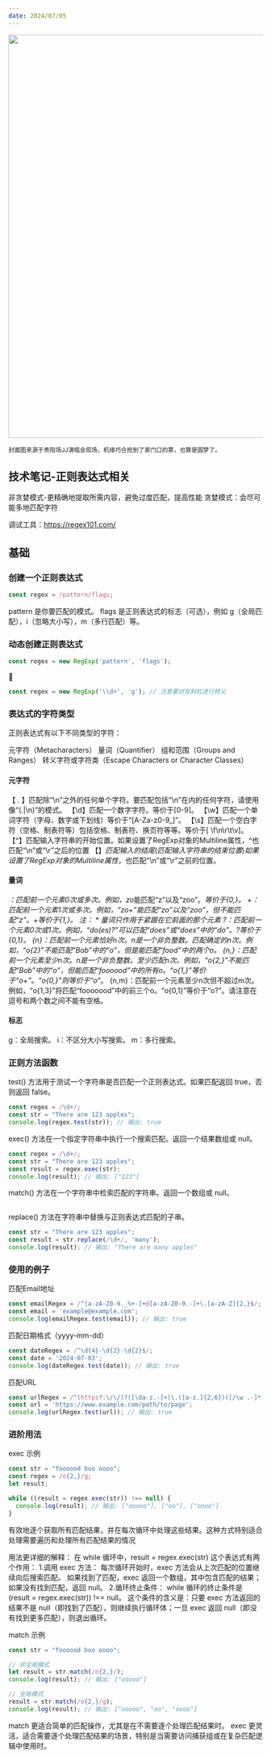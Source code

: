 ```yaml
---
date: 2024/07/05
---
```


<img src="https://i.ibb.co/jgQfs26/87acbfcabe152f88d10ed5bf7aba639b.jpg" width="800" />

<small>封面图来源于贵阳场JJ演唱会现场，机缘巧合抢到了家门口的票，也算是圆梦了。</small>

## 技术笔记-正则表达式相关

非贪婪模式-更精确地提取所需内容，避免过度匹配，提高性能
贪婪模式：会尽可能多地匹配字符

调试工具：https://regex101.com/

## 基础
### 创建一个正则表达式
```javascript
const regex = /pattern/flags;
```
pattern 是你要匹配的模式。
flags 是正则表达式的标志（可选），例如 g（全局匹配），i（忽略大小写），m（多行匹配）等。

### 动态创建正则表达式
```javascript
const regex = new RegExp('pattern', 'flags');
```
🌰
```javascript
const regex = new RegExp('\\d+', 'g'); // 注意要对反斜杠进行转义
```

### 表达式的字符类型
正则表达式有以下不同类型的字符：

元字符（Metacharacters）
量词（Quantifier）
组和范围（Groups and Ranges）
转义字符或字符类（Escape Characters or Character Classes）

#### 元字符
【 . 】匹配除“\n”之外的任何单个字符。要匹配包括“\n”在内的任何字符，请使用像“(.|\n)”的模式。
【\d】匹配一个数字字符。等价于[0-9]。
【\w】匹配一个单词字符（字母、数字或下划线）等价于“[A-Za-z0-9_]”。
【\s】匹配一个空白字符（空格、制表符等）包括空格、制表符、换页符等等。等价于[ \f\n\r\t\v]。
【^】匹配输入字符串的开始位置。如果设置了RegExp对象的Multiline属性，^也匹配“\n”或“\r”之后的位置
【$】匹配输入的结尾(匹配输入字符串的结束位置) 如果设置了RegExp对象的Multiline属性，$也匹配“\n”或“\r”之前的位置。

#### 量词
*：匹配前一个元素0次或多次。例如，zo*能匹配“z”以及“zoo”。*等价于{0,}。
+：匹配前一个元素1次或多次。例如，“zo+”能匹配“zo”以及“zoo”，但不能匹配“z”。+等价于{1,}。
注： * 量词只作用于紧跟在它前面的那个元素
?：匹配前一个元素0次或1次。例如，“do(es)?”可以匹配“does”或“does”中的“do”。?等价于{0,1}。
{n}：匹配前一个元素恰好n次。n是一个非负整数。匹配确定的n次。例如，“o{2}”不能匹配“Bob”中的“o”，但是能匹配“food”中的两个o。
{n,}：匹配前一个元素至少n次。n是一个非负整数。至少匹配n次。例如，“o{2,}”不能匹配“Bob”中的“o”，但能匹配“foooood”中的所有o。“o{1,}”等价于“o+”。“o{0,}”则等价于“o*”。
{n,m}：匹配前一个元素至少n次但不超过m次。例如，“o{1,3}”将匹配“fooooood”中的前三个o。“o{0,1}”等价于“o?”。请注意在逗号和两个数之间不能有空格。

#### 标志
g：全局搜索。
i：不区分大小写搜索。
m：多行搜索。

### 正则方法函数
test() 方法用于测试一个字符串是否匹配一个正则表达式。如果匹配返回 true，否则返回 false。
```javascript
const regex = /\d+/;
const str = "There are 123 apples";
console.log(regex.test(str)); // 输出: true
```

exec() 方法在一个指定字符串中执行一个搜索匹配。返回一个结果数组或 null。
```javascript
const regex = /\d+/;
const str = "There are 123 apples";
const result = regex.exec(str);
console.log(result); // 输出: ["123"]
```

match() 方法在一个字符串中检索匹配的字符串。返回一个数组或 null。
```javascript
```

replace() 方法在字符串中替换与正则表达式匹配的子串。
```javascript
const str = "There are 123 apples";
const result = str.replace(/\d+/, 'many');
console.log(result); // 输出: "There are many apples"
```

### 使用的例子
匹配Email地址
```javascript
const emailRegex = /^[a-zA-Z0-9._%+-]+@[a-zA-Z0-9.-]+\.[a-zA-Z]{2,}$/;
const email = 'example@example.com';
console.log(emailRegex.test(email)); // 输出: true
```

匹配日期格式（yyyy-mm-dd）
```javascript
const dateRegex = /^\d{4}-\d{2}-\d{2}$/;
const date = '2024-07-03';
console.log(dateRegex.test(date)); // 输出: true
```

匹配URL
```javascript
const urlRegex = /^(https?:\/\/)?([\da-z.-]+)\.([a-z.]{2,6})([/\w .-]*)*\/?$/;
const url = 'https://www.example.com/path/to/page';
console.log(urlRegex.test(url)); // 输出: true
```

### 进阶用法
exec 示例
```javascript
const str = "foooood boo oooo";
const regex = /o{2,}/g;
let result;

while ((result = regex.exec(str)) !== null) {
  console.log(result); // 输出: ["ooooo"], ["oo"], ["oooo"]
}
```
有效地逐个获取所有匹配结果，并在每次循环中处理这些结果。这种方式特别适合处理需要遍历和处理所有匹配结果的情况

用法更详细的解释：
在 while 循环中，result = regex.exec(str) 这个表达式有两个作用：
1.调用 exec 方法：
每次循环开始时，exec 方法会从上次匹配的位置继续向后搜索匹配。
如果找到了匹配，exec 返回一个数组，其中包含匹配的结果；如果没有找到匹配，返回 null。
2.循环终止条件：
while 循环的终止条件是 (result = regex.exec(str)) !== null。
这个条件的含义是：只要 exec 方法返回的结果不是 null（即找到了匹配），则继续执行循环体；一旦 exec 返回 null（即没有找到更多匹配），则退出循环。

match 示例
```javascript
const str = "foooood boo oooo";

// 非全局模式
let result = str.match(/o{2,}/);
console.log(result); // 输出: ["ooooo"]

// 全局模式
result = str.match(/o{2,}/g);
console.log(result); // 输出: ["ooooo", "oo", "oooo"]
```
match 更适合简单的匹配操作，尤其是在不需要逐个处理匹配结果时。
exec 更灵活，适合需要逐个处理匹配结果的场景，特别是当需要访问捕获组或在复杂匹配逻辑中使用时。
